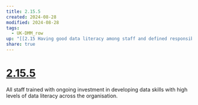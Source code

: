 ```yaml
---
title: 2.15.5
created: 2024-08-28
modified: 2024-08-28
tags:
  - UK-DMM_row
up: "[[2.15 Having good data literacy among staff and defined responsibility for data within staff roles]]"
share: true
---
```

# [2.15.5](2.15.5.md)

All staff trained with ongoing investment in developing data skills with high levels of data literacy across the organisation.
